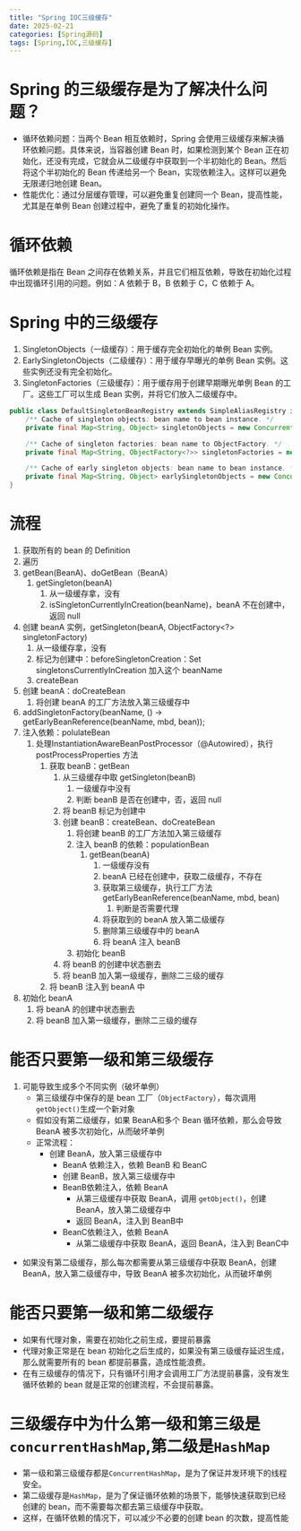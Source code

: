 ```yaml
---
title: "Spring IOC三级缓存"
date: 2025-02-21
categories: [Spring源码]
tags: [Spring,IOC,三级缓存]
---
```


# Spring 的三级缓存是为了解决什么问题？
- 循环依赖问题：当两个 Bean 相互依赖时，Spring 会使用三级缓存来解决循环依赖问题。具体来说，当容器创建 Bean 时，如果检测到某个 Bean 正在初始化，还没有完成，它就会从二级缓存中获取到一个半初始化的 Bean。然后将这个半初始化的 Bean 传递给另一个 Bean，实现依赖注入。这样可以避免无限递归地创建 Bean。 
- 性能优化：通过分层缓存管理，可以避免重复创建同一个 Bean，提高性能，尤其是在单例 Bean 创建过程中，避免了重复的初始化操作。

# 循环依赖
循环依赖是指在 Bean 之间存在依赖关系，并且它们相互依赖，导致在初始化过程中出现循环引用的问题。例如：A 依赖于 B，B 依赖于 C，C 依赖于 A。

# Spring 中的三级缓存
1. SingletonObjects（一级缓存）：用于缓存完全初始化的单例 Bean 实例。
2. EarlySingletonObjects（二级缓存）：用于缓存早曝光的单例 Bean 实例。这些实例还没有完全初始化。
3. SingletonFactories（三级缓存）：用于缓存用于创建早期曝光单例 Bean 的工厂。这些工厂可以生成 Bean 实例，并将它们放入二级缓存中。

```java
public class DefaultSingletonBeanRegistry extends SimpleAliasRegistry implements SingletonBeanRegistry {
    /** Cache of singleton objects: bean name to bean instance. */
    private final Map<String, Object> singletonObjects = new ConcurrentHashMap<>(256);

    /** Cache of singleton factories: bean name to ObjectFactory. */
    private final Map<String, ObjectFactory<?>> singletonFactories = new HashMap<>(16);

    /** Cache of early singleton objects: bean name to bean instance. */
    private final Map<String, Object> earlySingletonObjects = new ConcurrentHashMap<>(16);
}
```

# 流程
1. 获取所有的 bean 的 Definition
2. 遍历
3. getBean(BeanA)、doGetBean（BeanA）
   1. getSingleton(beanA)
      1. 从一级缓存拿，没有
      2. isSingletonCurrentlyInCreation(beanName)，beanA 不在创建中，返回 null
4. 创建 beanA 实例，getSingleton(beanA, ObjectFactory<?> singletonFactory)
   1. 从一级缓存拿，没有
   2. 标记为创建中：beforeSingletonCreation：Set<String> singletonsCurrentlyInCreation 加入这个 beanName
   3. createBean
5. 创建 beanA：doCreateBean
   1. 将创建 beanA 的工厂方法放入第三级缓存中
6. addSingletonFactory(beanName, () -> getEarlyBeanReference(beanName, mbd, bean));
7. 注入依赖：polulateBean
   1. 处理InstantiationAwareBeanPostProcessor（@Autowired），执行postProcessProperties 方法
      1. 获取 beanB：getBean
         1. 从三级缓存中取 getSingleton(beanB)
            1. 一级缓存中没有
            2. 判断 beanB 是否在创建中，否，返回 null
         2. 将 beanB 标记为创建中
         3. 创建 beanB：createBean、doCreateBean
            1. 将创建 beanB 的工厂方法加入第三级缓存
            2. 注入 beanB 的依赖：populationBean
               1. getBean(beanA)
                  1. 一级缓存没有
                  2. beanA 已经在创建中，获取二级缓存，不存在
                  3. 获取第三级缓存，执行工厂方法getEarlyBeanReference(beanName, mbd, bean)
                     1. 判断是否需要代理
                  4. 将获取到的 beanA 放入第二级缓存
                  5. 删除第三级缓存中的 beanA
                  6. 将 beanA 注入 beanB
            3. 初始化 beanB
         4. 将 beanB 的创建中状态删去
         5. 将 beanB 加入第一级缓存，删除二三级的缓存
      2. 将 beanB 注入到 beanA 中
8. 初始化 beanA
   1. 将 beanA 的创建中状态删去
   2. 将 beanB 加入第一级缓存，删除二三级的缓存

# 能否只要第一级和第三级缓存
1. 可能导致生成多个不同实例（破坏单例）
   - 第三级缓存中保存的是 bean 工厂（`ObjectFactory`），每次调用`getObject()`生成一个新对象
   - 假如没有第二级缓存，如果 BeanA和多个 Bean 循环依赖，那么会导致 BeanA 被多次初始化，从而破坏单例
   - 正常流程：
     - 创建 BeanA，放入第三级缓存中
       - BeanA 依赖注入，依赖 BeanB 和 BeanC
       - 创建 BeanB，放入第三级缓存中
       - BeanB依赖注入，依赖 BeanA
         - 从第三级缓存中获取 BeanA，调用 `getObject()`，创建 BeanA，放入第二级缓存中
         - 返回 BeanA，注入到 BeanB中
       - BeanC依赖注入，依赖 BeanA
         - 从第二级缓存中获取 BeanA，返回 BeanA，注入到 BeanC中
   
  - 如果没有第二级缓存，那么每次都需要从第三级缓存中获取 BeanA，创建 BeanA，放入第二级缓存中，导致 BeanA 被多次初始化，从而破坏单例

# 能否只要第一级和第二级缓存
- 如果有代理对象，需要在初始化之前生成，要提前暴露
- 代理对象正常是在 bean 初始化之后生成的，如果没有第三级缓存延迟生成，那么就需要所有的 bean 都提前暴露，造成性能浪费。
- 在有三级缓存的情况下，只有循环引用才会调用工厂方法提前暴露，没有发生循环依赖的 bean 就是正常的创建流程，不会提前暴露。

# 三级缓存中为什么第一级和第三级是`concurrentHashMap`,第二级是`HashMap`
- 第一级和第三级缓存都是`ConcurrentHashMap`，是为了保证并发环境下的线程安全。
- 第二级缓存是`HashMap`，是为了保证循环依赖的场景下，能够快速获取到已经创建的 bean，而不需要每次都去第三级缓存中获取。
- 这样，在循环依赖的情况下，可以减少不必要的创建 bean 的次数，提高性能
